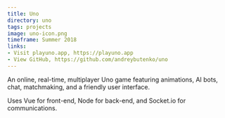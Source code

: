 ```yaml
---
title: Uno
directory: uno
tags: projects
image: uno-icon.png
timeframe: Summer 2018
links:
- Visit playuno.app, https://playuno.app
- View GitHub, https://github.com/andreybutenko/uno
---
```

An online, real-time, multiplayer Uno game featuring animations, AI bots, chat, matchmaking, and a friendly user interface.

Uses Vue for front-end, Node for back-end, and Socket.io for communications.